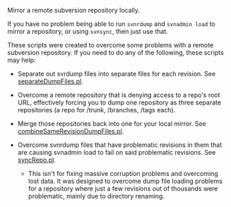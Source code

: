 Mirror a remote subversion repository locally.

If you have no problem being able to run `svnrdump` and `svnadmin load` to
mirror a repository, or using `svnsync`, then just use that.

These scripts were created to overcome some problems with a remote
subversion repository.  If you need to do any of the following, these
scripts may help:

* Separate out svrdump files into separate files for each revision.
  See [separateDumpFiles.pl](separateDumpFiles.pl).

* Overcome a remote repository that is denying access to a repo's root URL,
  effectively forcing you to dump one repository as three separate
  repositories (a repo for /trunk, /branches, /tags each).

* Merge those repositories back into one for your local mirror.
  See [combineSameRevisionDumpFiles.pl](combineSameRevisionDumpFiles.pl).

* Overcome svnrdump files that have problematic revisions in them that are
  causing svnadmin load to fail on said problematic revisions. 
  See [syncRepo.pl](syncRepo.pl).
  * This isn't for fixing massive corruption problems and overcoming lost
    data.  It was designed to overcome dump file loading problems for a
    repository where just a few revisions out of thousands were problematic,
    mainly due to directory renaming.
